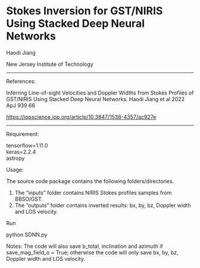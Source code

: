 # Stokes Inversion for GST/NIRIS Using Stacked Deep Neural Networks

Haodi Jiang 

New Jersey Institute of Technology

----
References:

Inferring Line-of-sight Velocities and Doppler Widths from Stokes Profiles of GST/NIRIS Using Stacked Deep Neural Networks. Haodi Jiang et al 2022 ApJ 939 66

https://iopscience.iop.org/article/10.3847/1538-4357/ac927e

----

Requirement: 

tensorflow=1.11.0 <br>
keras=2.2.4    <br>
astropy

Usage:

The source code package contains the following folders/directories.

1. The “inputs” folder contains NIRIS Stokes profiles samples from BBSO/GST.
2. The “outputs” folder contains inverted results: bx, by, bz, Doppler width and LOS velocity.

Run 

python SDNN.py

Notes:
The code will also save b_total, inclination and azimuth if save_mag_field_o = True;
otherwise the code will only save bx, by, bz, Doppler width and LOS velocity.
